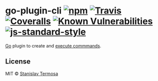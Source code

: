 # go-plugin-cli [![npm](https://img.shields.io/npm/v/go-plugin-cli.svg?style=flat-square)](https://www.npmjs.com/package/go-plugin-cli) [![Travis](https://img.shields.io/travis/gocli/go-plugin-cli.svg?style=flat-square)](https://travis-ci.org/gocli/go-plugin-cli) [![Coveralls](https://img.shields.io/coveralls/github/gocli/go-plugin-cli.svg?style=flat-square)](https://coveralls.io/github/gocli/go-plugin-cli) [![Known Vulnerabilities](https://snyk.io/test/github/gocli/go-plugin-cli/badge.svg?style=flat-square)](https://snyk.io/test/github/gocli/go-plugin-cli) [![js-standard-style](https://img.shields.io/badge/code%20style-standard-green.svg?style=flat-square)](https://github.com/gocli/go-plugin-cli)

[Go](https://www.npmjs.com/package/go) plugin to create and [execute commmands](https://www.npmjs.com/package/go-cli).

## License

MIT © [Stanislav Termosa](https://github.com/termosa)
